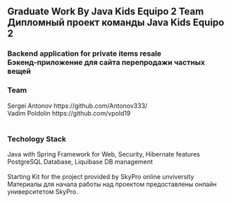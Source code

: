 <h2>Graduate Work By Java Kids Equipo 2 Team <br>
  Дипломный проект команды Java Kids Equipo 2</h2>

<h3>Backend application for private items resale <br>Бэкенд-приложение для сайта перепродажи частных вещей</h3>

<h3>Team</h3>
Sergei Antonov https://github.com/Antonov333/<br>
Vadim Poldolin https://github.com/vpold19 <br>
<br>
<h3>Techology Stack</h3>
Java with Spring Framework for Web, Security, Hibernate features<br>
PostgreSQL Database, Liquibase DB management
<br><br>
Starting Kit for the project provided by SkyPro online unviversity <br>Материалы для начала работы над проектом предоставлены онлайн университетом SkyPro. 
